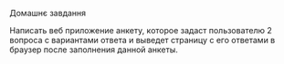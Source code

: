 Домашнє завдання

Написать веб приложение анкету, которое задаст пользователю 2 вопроса с вариантами ответа и выведет страницу с его ответами в браузер после заполнения данной анкеты.

